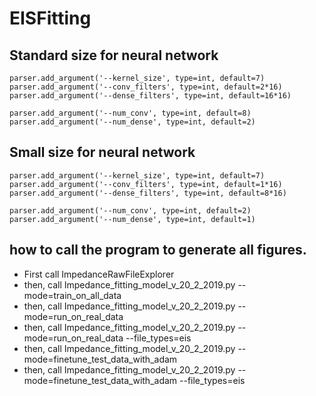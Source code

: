 # EISFitting
## Standard size for neural network
    parser.add_argument('--kernel_size', type=int, default=7)
    parser.add_argument('--conv_filters', type=int, default=2*16)
    parser.add_argument('--dense_filters', type=int, default=16*16)

    parser.add_argument('--num_conv', type=int, default=8)
    parser.add_argument('--num_dense', type=int, default=2)

## Small size for neural network
    parser.add_argument('--kernel_size', type=int, default=7)
    parser.add_argument('--conv_filters', type=int, default=1*16)
    parser.add_argument('--dense_filters', type=int, default=8*16)

    parser.add_argument('--num_conv', type=int, default=2)
    parser.add_argument('--num_dense', type=int, default=1)
    
## how to call the program to generate all figures. 

- First call ImpedanceRawFileExplorer
- then, call Impedance_fitting_model_v_20_2_2019.py --mode=train_on_all_data
- then, call Impedance_fitting_model_v_20_2_2019.py --mode=run_on_real_data 
- then, call Impedance_fitting_model_v_20_2_2019.py --mode=run_on_real_data --file_types=eis
- then, call Impedance_fitting_model_v_20_2_2019.py --mode=finetune_test_data_with_adam
- then, call Impedance_fitting_model_v_20_2_2019.py --mode=finetune_test_data_with_adam --file_types=eis

